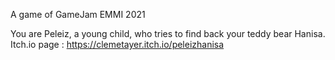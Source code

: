 A game of GameJam EMMI 2021

You are Peleiz, a young child, who tries to find back your teddy bear Hanisa.
Itch.io page : https://clemetayer.itch.io/peleizhanisa

